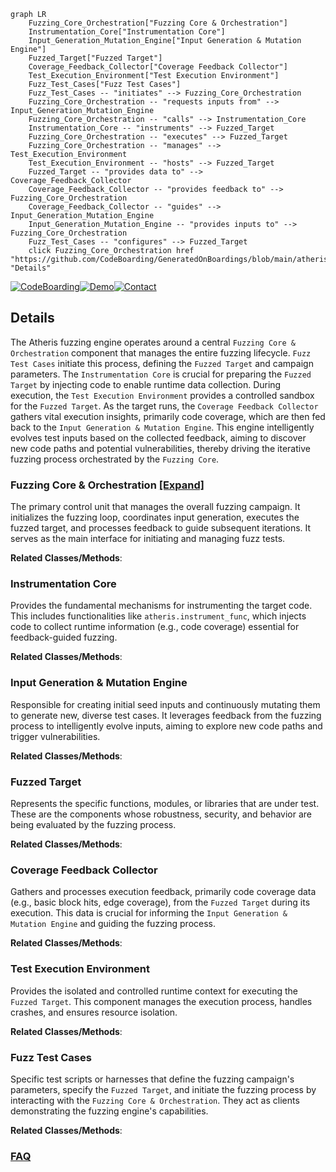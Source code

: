 ```mermaid
graph LR
    Fuzzing_Core_Orchestration["Fuzzing Core & Orchestration"]
    Instrumentation_Core["Instrumentation Core"]
    Input_Generation_Mutation_Engine["Input Generation & Mutation Engine"]
    Fuzzed_Target["Fuzzed Target"]
    Coverage_Feedback_Collector["Coverage Feedback Collector"]
    Test_Execution_Environment["Test Execution Environment"]
    Fuzz_Test_Cases["Fuzz Test Cases"]
    Fuzz_Test_Cases -- "initiates" --> Fuzzing_Core_Orchestration
    Fuzzing_Core_Orchestration -- "requests inputs from" --> Input_Generation_Mutation_Engine
    Fuzzing_Core_Orchestration -- "calls" --> Instrumentation_Core
    Instrumentation_Core -- "instruments" --> Fuzzed_Target
    Fuzzing_Core_Orchestration -- "executes" --> Fuzzed_Target
    Fuzzing_Core_Orchestration -- "manages" --> Test_Execution_Environment
    Test_Execution_Environment -- "hosts" --> Fuzzed_Target
    Fuzzed_Target -- "provides data to" --> Coverage_Feedback_Collector
    Coverage_Feedback_Collector -- "provides feedback to" --> Fuzzing_Core_Orchestration
    Coverage_Feedback_Collector -- "guides" --> Input_Generation_Mutation_Engine
    Input_Generation_Mutation_Engine -- "provides inputs to" --> Fuzzing_Core_Orchestration
    Fuzz_Test_Cases -- "configures" --> Fuzzed_Target
    click Fuzzing_Core_Orchestration href "https://github.com/CodeBoarding/GeneratedOnBoardings/blob/main/atheris/Fuzzing_Core_Orchestration.md" "Details"
```

[![CodeBoarding](https://img.shields.io/badge/Generated%20by-CodeBoarding-9cf?style=flat-square)](https://github.com/CodeBoarding/GeneratedOnBoardings)[![Demo](https://img.shields.io/badge/Try%20our-Demo-blue?style=flat-square)](https://www.codeboarding.org/demo)[![Contact](https://img.shields.io/badge/Contact%20us%20-%20contact@codeboarding.org-lightgrey?style=flat-square)](mailto:contact@codeboarding.org)

## Details

The Atheris fuzzing engine operates around a central `Fuzzing Core & Orchestration` component that manages the entire fuzzing lifecycle. `Fuzz Test Cases` initiate this process, defining the `Fuzzed Target` and campaign parameters. The `Instrumentation Core` is crucial for preparing the `Fuzzed Target` by injecting code to enable runtime data collection. During execution, the `Test Execution Environment` provides a controlled sandbox for the `Fuzzed Target`. As the target runs, the `Coverage Feedback Collector` gathers vital execution insights, primarily code coverage, which are then fed back to the `Input Generation & Mutation Engine`. This engine intelligently evolves test inputs based on the collected feedback, aiming to discover new code paths and potential vulnerabilities, thereby driving the iterative fuzzing process orchestrated by the `Fuzzing Core`.

### Fuzzing Core & Orchestration [[Expand]](./Fuzzing_Core_Orchestration.md)
The primary control unit that manages the overall fuzzing campaign. It initializes the fuzzing loop, coordinates input generation, executes the fuzzed target, and processes feedback to guide subsequent iterations. It serves as the main interface for initiating and managing fuzz tests.


**Related Classes/Methods**:



### Instrumentation Core
Provides the fundamental mechanisms for instrumenting the target code. This includes functionalities like `atheris.instrument_func`, which injects code to collect runtime information (e.g., code coverage) essential for feedback-guided fuzzing.


**Related Classes/Methods**:



### Input Generation & Mutation Engine
Responsible for creating initial seed inputs and continuously mutating them to generate new, diverse test cases. It leverages feedback from the fuzzing process to intelligently evolve inputs, aiming to explore new code paths and trigger vulnerabilities.


**Related Classes/Methods**:



### Fuzzed Target
Represents the specific functions, modules, or libraries that are under test. These are the components whose robustness, security, and behavior are being evaluated by the fuzzing process.


**Related Classes/Methods**:



### Coverage Feedback Collector
Gathers and processes execution feedback, primarily code coverage data (e.g., basic block hits, edge coverage), from the `Fuzzed Target` during its execution. This data is crucial for informing the `Input Generation & Mutation Engine` and guiding the fuzzing process.


**Related Classes/Methods**:



### Test Execution Environment
Provides the isolated and controlled runtime context for executing the `Fuzzed Target`. This component manages the execution process, handles crashes, and ensures resource isolation.


**Related Classes/Methods**:



### Fuzz Test Cases
Specific test scripts or harnesses that define the fuzzing campaign's parameters, specify the `Fuzzed Target`, and initiate the fuzzing process by interacting with the `Fuzzing Core & Orchestration`. They act as clients demonstrating the fuzzing engine's capabilities.


**Related Classes/Methods**:





### [FAQ](https://github.com/CodeBoarding/GeneratedOnBoardings/tree/main?tab=readme-ov-file#faq)